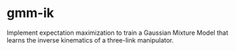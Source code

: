 # gmm-ik
Implement expectation maximization to train a Gaussian Mixture Model that learns the inverse kinematics of a three-link manipulator.
